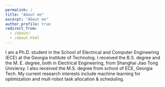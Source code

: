 ```yaml
---
permalink: /
title: "About me"
excerpt: "About me"
author_profile: true
redirect_from: 
  - /about/
  - /about.html
---
```


I am a Ph.D. student in the School of Electrical and Computer Engineering (ECE) at the Georgia Institute of Technolog. I received the B.S. degree and the M. E. degree, both in Electrical Engineering, from Shanghai Jiao Tong Univiersy. I also received the M.S. degree from school of ECE, Georgia Tech. My current research interests include machine learning for optimization and mult-robot task allocation & scheduling.


